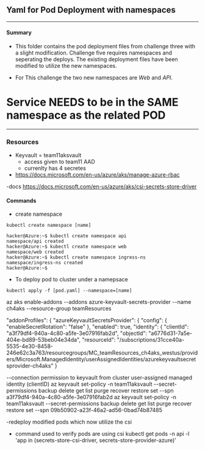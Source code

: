 ## Yaml for Pod Deployment with namespaces
***
#### Summary
- This folder contains the pod deployment files from challenge three with a slight modification.
Challenge five requires namespaces and seperating the deploys. The existing deployment files have been modified to utilize the new namespaces.

- For This challenge the two new namespaces are *Web* and *API*.
# Service NEEDS to be in the SAME namespace as the related POD
***
### Resources
- Keyvault = team11aksvault 
    - access given to team11 AAD
    - currenlty has 4 secretes
- https://docs.microsoft.com/en-us/azure/aks/manage-azure-rbac

-docs
    https://docs.microsoft.com/en-us/azure/aks/csi-secrets-store-driver
#### Commands
- create namespace
```
kubectl create namespace [name]

hacker@Azure:~$ kubectl create namespace api
namespace/api created
hacker@Azure:~$ kubectl create namespace web
namespace/web created
hacker@Azure:~$ kubectl create namespace ingress-ns
namespace/ingress-ns created
hacker@Azure:~$
```
- To deploy pod to cluster under a namepsace
```
kubectl apply -f [pod.yaml] --namespace=[name]
```


az aks enable-addons --addons azure-keyvault-secrets-provider --name ch4aks --resource-group teamResources

  "addonProfiles": {
    "azureKeyvaultSecretsProvider": {
      "config": {
        "enableSecretRotation": "false"
      },
      "enabled": true,
      "identity": {
        "clientId": "a3f79df4-940a-4c80-a5fe-3e07916fab2d",
        "objectId": "a6776d31-7a5e-404e-bd89-53beb04e34da",
        "resourceId": "/subscriptions/31cce40a-5535-4e30-8458-246e62c3a763/resourcegroups/MC_teamResources_ch4aks_westus/providers/Microsoft.ManagedIdentity/userAssignedIdentities/azurekeyvaultsecretsprovider-ch4aks"
      }



--connection permission to keyvault from cluster user-assigned managed identity (clientID)
az keyvault set-policy -n team11aksvault --secret-permissions backup delete get list purge recover restore set --spn a3f79df4-940a-4c80-a5fe-3e07916fab2d
az keyvault set-policy -n team11aksvault --secret-permissions backup delete get list purge recover restore set --spn 09b50902-a23f-46a2-ad56-0bad74b87485



-redeploy modified pods which now utilize the csi

- command used to verify pods are using csi
      kubectl get pods -n api -l 'app in (secrets-store-csi-driver, secrets-store-provider-azure)'